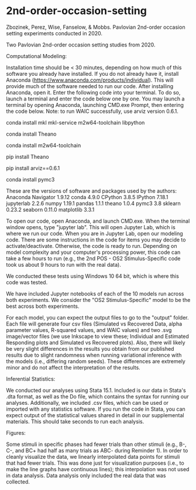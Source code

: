 # 2nd-order-occasion-setting
 Zbozinek, Perez, Wise, Fanselow, & Mobbs. Pavlovian 2nd-order occasion setting experiments conducted in 2020.

Two Pavlovian 2nd-order occasion setting studies from 2020.


Computational Modeling:


Installation time should be < 30 minutes, depending on how much of this software you already have installed.
If you do not already have it, install Anaconda (https://www.anaconda.com/products/individual). This will provide much of the software needed to run our code. After installing Anaconda, open it. Enter the following code into your terminal. To do so, launch a terminal and enter the code below one by one. You may launch a terminal by opening Anaconda, launching CMD.exe Prompt, then entering the code below. Note: to run WAIC successfully, use arviz version 0.6.1.

conda install mkl mkl-service m2w64-toolchain libpython 

conda install Theano 

conda install m2w64-toolchain 

pip install Theano 

pip install arviz==0.6.1 

conda install pymc3

These are the versions of software and packages used by the authors: 
Anaconda Navigator 1.9.12 
conda 4.9.0 
CPython 3.8.5 
IPython 7.18.1 
jupyterlab 2.2.6 
numpy 1.19.1 
pandas 1.1.1 
theano 1.0.4 
pymc3 3.8 
sklearn 0.23.2 
seaborn 0.11.0 
matplotlib 3.3.1

To open our code, open Anaconda, and launch CMD.exe. When the terminal window opens, type "jupyter lab". This will open Jupyter Lab, which is where we run our code. When you are in Jupyter Lab, open our modeling code. There are some instructions in the code for items you may decide to activate/deactivate. Otherwise, the code is ready to run. Depending on model complexity and your computer's processing power, this code can take a few hours to run (e.g., the 2nd POS - OS2 Stimulus-Specific code took us about 9 hours to run with the real data).

We conducted these tests using Windows 10 64 bit, which is where this code was tested.

We have included Jupyter notebooks of each of the 10 models run across both experiments. We consider the "OS2 Stimulus-Specific" model to be the best across both experiments.

For each model, you can expect the output files to go to the "output" folder. Each file will generate four csv files (Simulated vs Recovered Data, alpha parameter values, R-squared values, and WAIC values) and two .svg image/vector files (we use Inkscape to view these; Individual and Estimated Responding plots and Simulated vs Recovered plots). Also, there will likely be very slight differences in the results you obtain from our published results due to slight randomness when running variational inference with the models (i.e., differing random seeds). These differences are extremely minor and do not affect the interpretation of the results.


Inferential Statistics:


We conducted our analyses using Stata 15.1. Included is our data in Stata's .dta format, as well as the Do file, which contains the syntax for running our analyses. Additionally, we included .csv files, which can be used or imported with any statistics software. If you run the code in Stata, you can expect output of the statistical values shared in detail in our supplemental materials. This should take seconds to run each analysis.

Figures:

Some stimuli in specific phases had fewer trials than other stimuli (e.g., B-, C-, and BC+ had half as many trials as ABC- during Reminder 1). In order to cleanly visualize the data, we linearly interpolated data points for stimuli that had fewer trials. This was done just for visualization purposes (i.e., to make the line graphs have continuous lines); this interpolation was not used in data analysis. Data analysis only included the real data that was collected.

